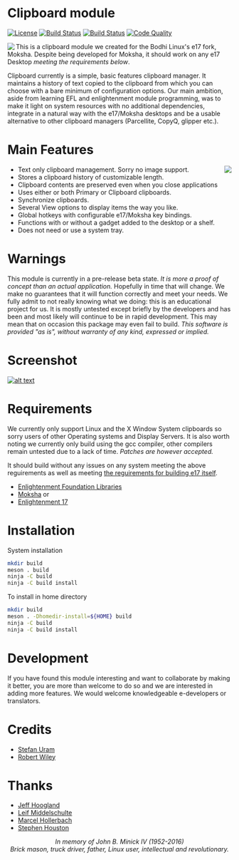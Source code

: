 # Clipboard module
[![License](http://img.shields.io/badge/license-GPLv3-blue.svg?colorB=9977bb&style=plastic)](https://github.com/Obsidian-StudiosInc/clipboard/blob/master/LICENSE)
[![Build Status](https://img.shields.io/travis/Obsidian-StudiosInc/clipboard/master.svg?colorA=9977bb&style=plastic)](https://travis-ci.org/Obsidian-StudiosInc/clipboard)
[![Build Status](https://img.shields.io/shippable/59f38a4f6ad2b30700c00b6c/master.svg?colorA=9977bb&style=plastic)](https://app.shippable.com/projects/59f38a4f6ad2b30700c00b6c/)
[![Code Quality](https://img.shields.io/coverity/scan/14160.svg?colorA=9977bb&style=plastic)](https://scan.coverity.com/projects/obsidian-studiosinc-clipboard)

[<img align="left" src="http://i.imgur.com/ZzWlRgJ.png">](https://github.com/pasnox/oxygen-icons-png)

This is a clipboard module we created for the Bodhi Linux's e17 fork, 
Moksha. Despite being developed for Moksha, it should work on any e17 
Desktop *meeting the requirements below*.

Clipboard currently is a simple, basic features clipboard manager. It 
maintains a history of text copied to the clipboard from which you can 
choose with a bare minimum of configuration options.  Our main 
ambition, aside from learning EFL and enlightenment module programming, 
was to make it light on system resources with no additional 
dependencies, integrate in a natural way with the e17/Moksha desktops 
and be a usable alternative to other clipboard managers (Parcellite, 
CopyQ, glipper etc.).

# Main Features
[<img align="right" src="http://i.imgur.com/006sZxB.png">](http://i.imgur.com/006sZxB.png)
- Text only clipboard management. Sorry no image support.
- Stores a clipboard history of customizable length.
- Clipboard contents are preserved even when you close applications
- Uses either or both Primary or Clipboard clipboards.
- Synchronize clipboards.
- Several View options to display items the way you like.
- Global hotkeys with configurable e17/Moksha key bindings.
- Functions with or without a gadget added to the desktop or a shelf.
- Does not need or use a system tray.

# Warnings
This module is currently in a pre-release beta state. *It is more a 
proof of concept than an actual application.* Hopefully in time that 
will change. We make no guarantees that it will function correctly and 
meet your needs. We fully admit to not really knowing what we doing: 
this is an educational project for us. It is mostly untested except 
briefly by the developers and has been and most likely will continue to 
be in rapid development. This may mean that on occasion this package 
may even fail to build. *This software is provided "as is", without 
warranty of any kind, expressed or implied.* 

# Screenshot

[![alt text](http://i.imgur.com/4GreCI0.png "Clipboard module")](http://i.imgur.com/4GreCI0.png)

# Requirements
We currently only support Linux and the X Window System clipboards so 
sorry users of other Operating systems and Display Servers. It is also 
worth noting we currently only build using the gcc compiler, other 
compilers remain untested due to a lack of time. *Patches are however 
accepted.*

It should build without any issues on any system meeting the above 
reguirements as well as meeting [the reguirements for building e17 
itself](https://www.enlightenment.org/download).

- [Enlightenment Foundation Libraries](https://download.enlightenment.org/rel/libs/efl/)
- [Moksha](https://github.com/JeffHoogland/moksha) or 
- [Enlightenment 17](https://git.enlightenment.org/core/enlightenment.git/?h=enlightenment-0.17)

# Installation
System installation
```bash
mkdir build
meson . build
ninja -C build
ninja -C build install
```

To install in home directory
```bash
mkdir build
meson . -Dhomedir-install=${HOME} build
ninja -C build
ninja -C build install
```

# Development
If you have found this module interesting and want to collaborate by 
making it better, you are more than welcome to do so and we are 
interested in adding more features. We would welcome knowledgeable 
e-developers or translators.

# Credits
- [Stefan Uram](https://github.com/thewaiter)
- [Robert Wiley](https://github.com/rbtylee)

# Thanks
- [Jeff Hoogland](https://github.com/JeffHoogland)
- [Leif Middelschulte](https://github.com/leiflm)
- [Marcel Hollerbach](https://github.com/marcelhollerbach)
- [Stephen Houston](https://github.com/okratitan)

<p align="center"><i>In memory of John B. Minick IV (1952-2016)<br>
Brick mason, truck driver, father, Linux user, intellectual and revolutionary.</i></p>
